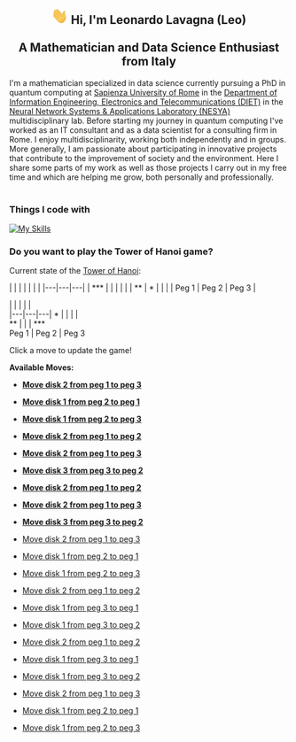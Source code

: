 <h2 align="center"> <img src="https://raw.githubusercontent.com/leonardoLavagna/leonardoLavagna/main/wave.gif" width="30px" height="30px" /> Hi, I'm Leonardo Lavagna (Leo) <br /><br /> A Mathematician and Data Science Enthusiast from Italy</h2>

I'm a mathematician specialized in data science currently pursuing a PhD in quantum computing at [Sapienza University of Rome](https://www.uniroma1.it/en/pagina-strutturale/home) in the [Department of Information Engineering, Electronics and Telecommunications (DIET)](https://web.uniroma1.it/dip_diet/en) in the [Neural Network Systems & Applications Laboratory (NESYA)](https://sites.google.com/view/nesya) multidisciplinary lab. Before starting my journey in quantum computing I've worked as an IT consultant and as a data scientist for a consulting firm in Rome. I enjoy multidisciplinarity, working both independently and in groups. More generally, I am passionate about participating in innovative projects that contribute to the improvement of society and the environment. Here I share some parts of my work as well as those projects I carry out in my free time and which are helping me grow, both personally and professionally.
<br/><br/>

### Things I code with
[![My Skills](https://skillicons.dev/icons?i=linux,py,pytorch,tensorflow,r,c,cpp,html,java,matlab,octave,latex,md,mysql,mongodb,wordpress,git,github,vscode,aws,heroku,anaconda,notion,arduino,apple&perline=16)](https://skillicons.dev)


### Do you want to play the Tower of Hanoi game?

Current state of the [Tower of Hanoi](https://en.wikipedia.org/wiki/Tower_of_Hanoi):

<!-- GameState -->
|     |     |     |     |     |     |
|---|---|---|
|   ***     |     |     |     |     |
|    **     |     *     |     |     |
|   Peg 1   |   Peg 2   |   Peg 3   |

|     |     |     |     |     
|---|---|---|
     *     |     |     |     |     
    **     |     |     |   ***     
   Peg 1   |   Peg 2   |   Peg 3
   

Click a move to update the game!

**Available Moves:**
<!-- LegalMoves -->
- [**Move disk 2 from peg 1 to peg 3**](https://github.com/yourusername/yourrepository/issues/new?title=Move%20disk%202%20from%20peg%201%20to%20peg%203)
- [**Move disk 1 from peg 2 to peg 1**](https://github.com/yourusername/yourrepository/issues/new?title=Move%20disk%201%20from%20peg%202%20to%20peg%201)
- [**Move disk 1 from peg 2 to peg 3**](https://github.com/yourusername/yourrepository/issues/new?title=Move%20disk%201%20from%20peg%202%20to%20peg%203)

- [**Move disk 2 from peg 1 to peg 2**](https://github.com/leonardoLavagna/leonardoLavagna/issues/new?title=Move%20disk%202%20from%20peg%201%20to%20peg%202)
- [**Move disk 2 from peg 1 to peg 3**](https://github.com/leonardoLavagna/leonardoLavagna/issues/new?title=Move%20disk%202%20from%20peg%201%20to%20peg%203)
- [**Move disk 3 from peg 3 to peg 2**](https://github.com/leonardoLavagna/leonardoLavagna/issues/new?title=Move%20disk%203%20from%20peg%203%20to%20peg%202)

- [**Move disk 2 from peg 1 to peg 2**](https://github.com/leonardoLavagna/leonardoLavagna/issues/new?title=Move%20disk%202%20from%20peg%201%20to%20peg%202)
- [**Move disk 2 from peg 1 to peg 3**](https://github.com/leonardoLavagna/leonardoLavagna/issues/new?title=Move%20disk%202%20from%20peg%201%20to%20peg%203)
- [**Move disk 3 from peg 3 to peg 2**](https://github.com/leonardoLavagna/leonardoLavagna/issues/new?title=Move%20disk%203%20from%20peg%203%20to%20peg%202)

- [Move disk 2 from peg 1 to peg 3](https://github.com/leonardoLavagna/leonardoLavagna/issues/new?title=Move%20disk%202%20from%20peg%201%20to%20peg%203)
- [Move disk 1 from peg 2 to peg 1](https://github.com/leonardoLavagna/leonardoLavagna/issues/new?title=Move%20disk%201%20from%20peg%202%20to%20peg%201)
- [Move disk 1 from peg 2 to peg 3](https://github.com/leonardoLavagna/leonardoLavagna/issues/new?title=Move%20disk%201%20from%20peg%202%20to%20peg%203)

- [Move disk 2 from peg 1 to peg 2](https://github.com/leonardoLavagna/leonardoLavagna/issues/new?title=Move%20disk%202%20from%20peg%201%20to%20peg%202)
- [Move disk 1 from peg 3 to peg 1](https://github.com/leonardoLavagna/leonardoLavagna/issues/new?title=Move%20disk%201%20from%20peg%203%20to%20peg%201)
- [Move disk 1 from peg 3 to peg 2](https://github.com/leonardoLavagna/leonardoLavagna/issues/new?title=Move%20disk%201%20from%20peg%203%20to%20peg%202)

- [Move disk 2 from peg 1 to peg 2](https://github.com/leonardoLavagna/leonardoLavagnay/issues/new?title=Move%20disk%202%20from%20peg%201%20to%20peg%202)
- [Move disk 1 from peg 3 to peg 1](https://github.com/leonardoLavagna/leonardoLavagnay/issues/new?title=Move%20disk%201%20from%20peg%203%20to%20peg%201)
- [Move disk 1 from peg 3 to peg 2](https://github.com/leonardoLavagna/leonardoLavagnay/issues/new?title=Move%20disk%201%20from%20peg%203%20to%20peg%202)

- [Move disk 2 from peg 1 to peg 3](https://github.com/leonardoLavagna/leonardoLavagna/issues/new?title=Move%20disk%202%20from%20peg%201%20to%20peg%203)
- [Move disk 1 from peg 2 to peg 1](https://github.com/leonardoLavagna/leonardoLavagna/issues/new?title=Move%20disk%201%20from%20peg%202%20to%20peg%201)
- [Move disk 1 from peg 2 to peg 3](https://github.com/leonardoLavagna/leonardoLavagna/issues/new?title=Move%20disk%201%20from%20peg%202%20to%20peg%203)



